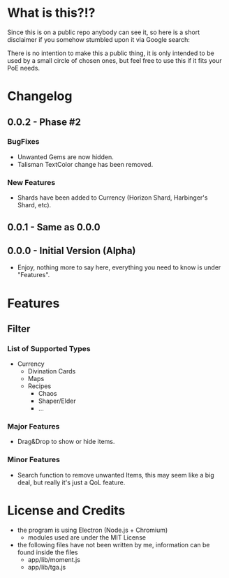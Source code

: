 # What is this?!?

Since this is on a public repo anybody can see it, so here is a short disclaimer if you somehow stumbled upon it via Google search:

There is no intention to make this a public thing, it is only intended to be used by a small circle of chosen ones, but feel free to use this if it fits your PoE needs.

# Changelog
## 0.0.2 - Phase #2
### BugFixes

* Unwanted Gems are now hidden.
* Talisman TextColor change has been removed.

### New Features

* Shards have been added to Currency (Horizon Shard, Harbinger's Shard, etc).

## 0.0.1 - Same as 0.0.0

## 0.0.0 - Initial Version (Alpha)

* Enjoy, nothing more to say here, everything you need to know is under "Features".


# Features

## Filter

### List of Supported Types
* Currency
  * Divination Cards
  * Maps
  * Recipes
    * Chaos
    * Shaper/Elder
    * ...

### Major Features

* Drag&Drop to show or hide items.
  

### Minor Features

* Search function to remove unwanted Items, this may seem like a big deal, but really it's just a QoL feature.

# License and Credits

- the program is using Electron (Node.js + Chromium)
  - modules used are under the MIT License
- the following files have not been written by me, information can be found inside the files
  - app/lib/moment.js
  - app/lib/tga.js